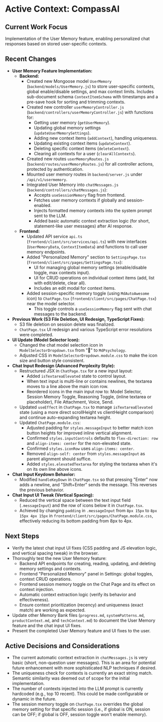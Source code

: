 # Active Context: CompassAI

## Current Work Focus
Implementation of the User Memory feature, enabling personalized chat responses based on stored user-specific contexts.

## Recent Changes
- **User Memory Feature Implementation:**
    - **Backend:**
        - Created new Mongoose model `UserMemory` (`backend/models/UserMemory.js`) to store user-specific contexts, global enable/disable settings, and max context limits. Includes sub-document schema `ContextItemSchema` with timestamps and a pre-save hook for sorting and trimming contexts.
        - Created new controller `userMemoryController.js` (`backend/controllers/userMemoryController.js`) with functions for:
            - Getting user memory (`getUserMemory`).
            - Updating global memory settings (`updateUserMemorySettings`).
            - Adding new context items (`addContext`), handling uniqueness.
            - Updating existing context items (`updateContext`).
            - Deleting specific context items (`deleteContext`).
            - Clearing all contexts for a user (`clearAllContexts`).
        - Created new routes `userMemoryRoutes.js` (`backend/routes/userMemoryRoutes.js`) for all controller actions, protected by authentication.
        - Mounted user memory routes in `backend/server.js` under `/api/v1/usermemory`.
        - Integrated User Memory into `chatMessages.js` (`backend/controllers/chatMessages.js`):
            - Accepts `useSessionMemory` flag from frontend.
            - Fetches user memory contexts if globally and session-enabled.
            - Injects formatted memory contexts into the system prompt sent to the LLM.
            - Added basic automatic context extraction logic (for short, statement-like user messages) after AI response.
    - **Frontend:**
        - Updated API service `api.ts` (`frontend/client/src/services/api.ts`) with new interfaces (`UserMemoryData`, `ContextItemData`) and functions to call user memory endpoints.
        - Added "Personalized Memory" section to `SettingsPage.tsx` (`frontend/client/src/pages/SettingsPage.tsx`):
            - UI for managing global memory settings (enable/disable toggle, max contexts input).
            - UI for CRUD operations on individual context items (add, list with edit/delete, clear all).
            - Includes an edit modal for context items.
        - Added session-specific memory toggle (using `MdAutoAwesome` icon) to `ChatPage.tsx` (`frontend/client/src/pages/ChatPage.tsx`) near the model selector.
            - This toggle controls a `useSessionMemory` flag sent with chat messages to the backend.
- **Previous Work (S3 File Deletion, UI Redesign, TypeScript Fixes):**
    - S3 file deletion on session delete was finalized.
    - `ChatPage.tsx` UI redesign and various TypeScript error resolutions were completed.
- **UI Update (Model Selector Icon):**
    - Changed the chat model selection icon in `ModelSelectorDropdown.tsx` from "🤖" to `MdPsychology`.
    - Adjusted CSS in `ModelSelectorDropdown.module.css` to make the icon size and button style consistent.
- **Chat Input Redesign (Advanced Perplexity Style):**
    - Restructured JSX in `ChatPage.tsx` for a new input layout:
        - Added `isTextareaElevated` state to control layout.
        - When text input is multi-line or contains newlines, the textarea moves to a line above the main icon row.
        - Reordered icons in the main input row to: Model Selector, Session Memory Toggle, Reasoning Toggle, (inline textarea or placeholder), File Attachment, Voice, Send.
    - Updated `useEffect` in `ChatPage.tsx` to manage `isTextareaElevated` state (using a more direct scrollHeight vs clientHeight comparison) and continue auto-expanding textarea height.
    - Updated `ChatPage.module.css`:
        - Adjusted padding for `styles.messageInput` to better match icon button heights for improved inline vertical alignment.
        - Confirmed `styles.inputControls` defaults to `flex-direction: row` and `align-items: center` for the non-elevated state.
        - Confirmed `styles.iconRow` uses `align-items: center`.
        - Removed `align-self: center` from `styles.messageInput` as parent alignment should suffice.
        - Added `styles.elevatedTextarea` for styling the textarea when it's on its own line above icons.
- **Chat Input Keydown Behavior:**
    - Modified `handleKeyDown` in `ChatPage.tsx` so that pressing "Enter" now adds a newline, and "Shift+Enter" sends the message. This reverses the previous behavior.
- **Chat Input UI Tweak (Vertical Spacing):**
    - Reduced the vertical space between the text input field (`.messageInput`) and the row of icons below it in `ChatPage.tsx`.
    - Achieved by changing `padding` in `.messageInput` from `8px 15px` to `8px 15px 4px 15px` in `frontend/client/src/pages/ChatPage.module.css`, effectively reducing its bottom padding from 8px to 4px.

## Next Steps
- Verify the latest chat input UI fixes (CSS padding and JS elevation logic, and vertical spacing tweak) in the browser.
- Thoroughly test the new User Memory feature:
    - Backend API endpoints for creating, reading, updating, and deleting memory settings and contexts.
    - Frontend "Personalized Memory" panel in Settings: global toggles, context CRUD operations.
    - Frontend session memory toggle on the Chat Page and its effect on context injection.
    - Automatic context extraction logic (verify its behavior and effectiveness).
    - Ensure context prioritization (recency) and uniqueness (exact match) are working as expected.
- Update other Memory Bank files (`progress.md`, `systemPatterns.md`, `productContext.md`, and `techContext.md`) to document the User Memory feature and the chat input UI fixes.
- Present the completed User Memory feature and UI fixes to the user.

## Active Decisions and Considerations
- The current automatic context extraction in `chatMessages.js` is very basic (short, non-question user messages). This is an area for potential future enhancement with more sophisticated NLP techniques if desired.
- The uniqueness check for contexts is currently an exact string match. Semantic similarity was deemed out of scope for the initial implementation.
- The number of contexts injected into the LLM prompt is currently hardcoded (e.g., top 10 recent). This could be made configurable or dynamic in the future.
- The session memory toggle on `ChatPage.tsx` overrides the global memory setting for that specific session (i.e., if global is ON, session can be OFF; if global is OFF, session toggle won't enable memory).
